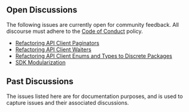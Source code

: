 Open Discussions
---
The following issues are currently open for community feedback.
All discourse must adhere to the [Code of Conduct] policy.

* [Refactoring API Client Paginators](https://oss-sdk-go/issues/439)
* [Refactoring API Client Waiters](https://oss-sdk-go/issues/442)
* [Refactoring API Client Enums and Types to Discrete Packages](https://oss-sdk-go/issues/445)
* [SDK Modularization](https://oss-sdk-go/issues/444)

Past Discussions
---
The issues listed here are for documentation purposes, and is used to capture issues and their associated discussions.

[Code of Conduct]: https://oss-sdk-go/blob/master/CODE_OF_CONDUCT.md
